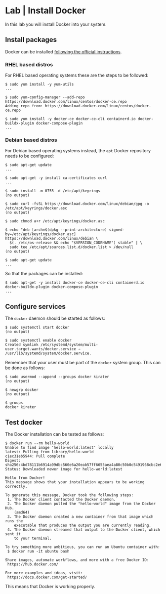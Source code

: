 # Lab | Install Docker

In this lab you will install Docker into your system.

## Install packages

Docker can be installed [following the official instructions](https://docs.docker.com/engine/install/).

### RHEL based distros

For RHEL based operating systems these are the steps to be followed:

```console
$ sudo yum install -y yum-utils
...

$ sudo yum-config-manager --add-repo https://download.docker.com/linux/centos/docker-ce.repo
Adding repo from: https://download.docker.com/linux/centos/docker-ce.repo

$ sudo yum install -y docker-ce docker-ce-cli containerd.io docker-buildx-plugin docker-compose-plugin
...
```

### Debian based distros

For Debian based operating systems instead, the `apt` Docker repository needs
to be configured:

```console
$ sudo apt-get update
...

$ sudo apt-get -y install ca-certificates curl
...

$ sudo install -m 0755 -d /etc/apt/keyrings
(no output)

$ sudo curl -fsSL https://download.docker.com/linux/debian/gpg -o /etc/apt/keyrings/docker.asc
(no output)

$ sudo chmod a+r /etc/apt/keyrings/docker.asc

$ echo "deb [arch=$(dpkg --print-architecture) signed-by=/etc/apt/keyrings/docker.asc] https://download.docker.com/linux/debian \
  $(. /etc/os-release && echo "$VERSION_CODENAME") stable" | \
  sudo tee /etc/apt/sources.list.d/docker.list > /dev/null
(no output)

$ sudo apt-get update
...
```

So that the packages can be installed:

```console
$ sudo apt-get -y install docker-ce docker-ce-cli containerd.io docker-buildx-plugin docker-compose-plugin
...
```

## Configure services

The `docker` daemon should be started as follows:

```console
$ sudo systemctl start docker
(no output)

$ sudo systemctl enable docker
Created symlink /etc/systemd/system/multi-user.target.wants/docker.service → /usr/lib/systemd/system/docker.service.
```

Remember that your user must be part of the `docker` system group.
This can be done as follows:

```console
$ sudo usermod --append --groups docker kirater
(no output)

$ newgrp docker
(no output)

$ groups
docker kirater
```

## Test docker

The Docker installation can be tested as follows:

```console
$ docker run --rm hello-world
Unable to find image 'hello-world:latest' locally
latest: Pulling from library/hello-world
c1ec31eb5944: Pull complete
Digest: sha256:4bd78111b6914a99dbc560e6a20eab57ff6655aea4a80c50b0c5491968cbc2e6
Status: Downloaded newer image for hello-world:latest

Hello from Docker!
This message shows that your installation appears to be working correctly.

To generate this message, Docker took the following steps:
 1. The Docker client contacted the Docker daemon.
 2. The Docker daemon pulled the "hello-world" image from the Docker Hub.
    (amd64)
 3. The Docker daemon created a new container from that image which runs the
    executable that produces the output you are currently reading.
 4. The Docker daemon streamed that output to the Docker client, which sent it
    to your terminal.

To try something more ambitious, you can run an Ubuntu container with:
 $ docker run -it ubuntu bash

Share images, automate workflows, and more with a free Docker ID:
 https://hub.docker.com/

For more examples and ideas, visit:
 https://docs.docker.com/get-started/
```

This means that Docker is working properly.
